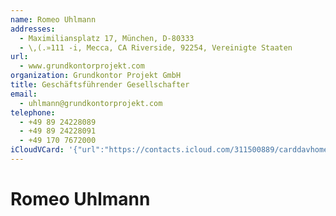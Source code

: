 ```yaml
---
name: Romeo Uhlmann
addresses:
  - Maximiliansplatz 17, München, D-80333
  - \,(.»111 -i, Mecca, CA Riverside, 92254, Vereinigte Staaten
url:
  - www.grundkontorprojekt.com
organization: Grundkontor Projekt GmbH
title: Geschäftsführender Gesellschafter
email:
  - uhlmann@grundkontorprojekt.com
telephone:
  - +49 89 24228089
  - +49 89 24228091
  - +49 170 7672000
iCloudVCard: '{"url":"https://contacts.icloud.com/311500889/carddavhome/card/53C356AC-BED8-43BA-9ED2-E09AD31B960B.vcf","etag":"\"kmfhagke\"","data":"BEGIN:VCARD\r\nVERSION:3.0\r\nFN:\r\nN:Uhlmann;Romeo;;;\r\nUID:4143985F-8B80-411D-8F11-1466F2973542\r\nADR:;;Maximiliansplatz 17;München;;D-80333;;\r\nADR:;;\\,(.»111 -i;Mecca;CA Riverside;92254;Vereinigte Staaten;\r\nPRODID:-//Apple Inc.//iOS 10.2.1//EN\r\nREV:2025-04-03T22:18:53Z\r\nURL:www.grundkontorprojekt.com\r\nORG:Grundkontor Projekt GmbH;\r\nTITLE:Geschäftsführender Gesellschafter\r\nEMAIL:uhlmann@grundkontorprojekt.com\r\nTEL:+49 89 24228089\r\nTEL:+49 89 24228091\r\nTEL:+49 170 7672000\r\nitem2.X-ABADR:US\r\nEND:VCARD"}'
---
```

# Romeo Uhlmann